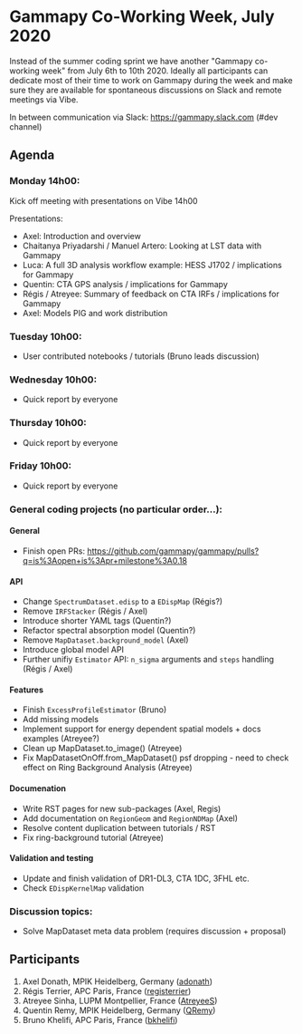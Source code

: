 # Gammapy Co-Working Week, July 2020

Instead of the summer coding sprint we have another "Gammapy co-working week" from July 6th to 10th 2020.
Ideally all participants can dedicate most of their time to work on Gammapy during the week and make sure
they are available for spontaneous discussions on Slack and remote meetings via Vibe. 

In between communication via Slack: https://gammapy.slack.com (#dev channel)

## Agenda

### Monday 14h00:
Kick off meeting with presentations on Vibe 14h00

Presentations:
- Axel: Introduction and overview
- Chaitanya Priyadarshi / Manuel Artero: Looking at LST data with Gammapy
- Luca: A full 3D analysis workflow example: HESS J1702 / implications for Gammapy
- Quentin: CTA GPS analysis / implications for Gammapy
- Régis / Atreyee: Summary of feedback on CTA IRFs / implications for Gammapy
- Axel: Models PIG and work distribution

### Tuesday 10h00:
- User contributed notebooks / tutorials (Bruno leads discussion)

### Wednesday 10h00:
- Quick report by everyone

### Thursday 10h00:
- Quick report by everyone
 
### Friday 10h00:
- Quick report by everyone

### General coding projects (no particular order...):
#### General
- Finish open PRs: https://github.com/gammapy/gammapy/pulls?q=is%3Aopen+is%3Apr+milestone%3A0.18

#### API
- Change `SpectrumDataset.edisp` to a `EDispMap` (Régis?)
- Remove `IRFStacker` (Régis / Axel)
- Introduce shorter YAML tags (Quentin?)
- Refactor spectral absorption model (Quentin?)
- Remove `MapDataset.background_model` (Axel)
- Introduce global model API
- Further unifiy `Estimator` API: `n_sigma` arguments and `steps` handling (Régis / Axel)

#### Features
- Finish  `ExcessProfileEstimator` (Bruno)
- Add missing models 
- Implement support for energy dependent spatial models + docs examples (Atreyee?)
- Clean up MapDataset.to_image() (Atreyee)
- Fix MapDatasetOnOff.from_MapDataset() psf dropping - need to check effect on Ring Background Analysis (Atreyee)

#### Documenation
- Write RST pages for new sub-packages (Axel, Regis)
- Add documentation on `RegionGeom` and `RegionNDMap` (Axel)
- Resolve content duplication between tutorials / RST 
- Fix ring-background tutorial (Atreyee)

#### Validation and testing
- Update and finish validation of DR1-DL3, CTA 1DC, 3FHL etc.
- Check `EDispKernelMap` validation

### Discussion topics:
- Solve MapDataset meta data problem (requires discussion + proposal)


## Participants

1. Axel Donath, MPIK Heidelberg, Germany ([adonath](https://github.com/adonath))
2. Régis Terrier, APC Paris, France ([registerrier](https://github.com/registerrier))
3. Atreyee Sinha, LUPM Montpellier, France ([AtreyeeS](https://github.com/AtreyeeS)) 
4. Quentin Remy, MPIK Heidelberg, Germany ([QRemy](https://github.com/QRemy)) 
5. Bruno Khelifi, APC Paris, France ([bkhelifi](https://github.com/bkhelifi)) 
